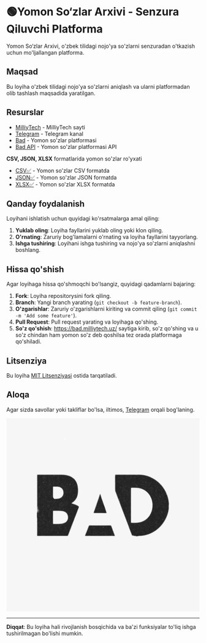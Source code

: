 # 🟢Yomon So‘zlar Arxivi - Senzura Qiluvchi Platforma

Yomon So‘zlar Arxivi, o'zbek tilidagi nojo'ya so'zlarni senzuradan o'tkazish uchun mo'ljallangan platforma.

## Maqsad
Bu loyiha o'zbek tilidagi nojo'ya so'zlarni aniqlash va ularni platformadan olib tashlash maqsadida yaratilgan.

## Resurslar
- [MilliyTech](https://milliytech.uz) - MilliyTech sayti
- [Telegram](https://t.me/jakhangir_blog) - Telegram kanal
- [Bad](https://bad.milliytech.uz) - Yomon so'zlar platformasi
- [Bad API](https://api.badwords.milliytech.uz/api/v1/badword/) - Yomon so'zlar platformasi API

**CSV, JSON, XLSX** formatlarida yomon so'zlar ro'yxati
- [CSV✅](resources/bad_words.csv) - Yomon so'zlar CSV formatda
- [JSON✅](resources/bad_words.json) - Yomon so'zlar JSON formatda
- [XLSX✅](resources/bad_words.xlsx) - Yomon so'zlar XLSX formatda


## Qanday foydalanish
Loyihani ishlatish uchun quyidagi ko'rsatmalarga amal qiling:

1. **Yuklab oling**: Loyiha fayllarini yuklab oling yoki klon qiling.
2. **O'rnating**: Zaruriy bog'lamalarni o'rnating va loyiha fayllarini tayyorlang.
3. **Ishga tushiring**: Loyihani ishga tushiring va nojo'ya so'zlarni aniqlashni boshlang.

## Hissa qo'shish
Agar loyihaga hissa qo'shmoqchi bo'lsangiz, quyidagi qadamlarni bajaring:

1. **Fork**: Loyiha repositorysini fork qiling.
2. **Branch**: Yangi branch yarating (`git checkout -b feature-branch`).
3. **O'zgarishlar**: Zaruriy o'zgarishlarni kiriting va commit qiling (`git commit -m 'Add some feature'`).
4. **Pull Request**: Pull request yarating va loyihaga qo'shing.
5. **So'z qo'shish**: https://bad.milliytech.uz/ saytiga kirib, so'z qo'shing va u so'z chindan ham yomon so'z deb qoshilsa tez orada platformaga qo'shiladi.

## Litsenziya
Bu loyiha [MIT Litsenziyasi](LICENSE) ostida tarqatiladi.

## Aloqa
Agar sizda savollar yoki takliflar bo'lsa, iltimos, [Telegram](https://t.me/ja_khan_gir) orqali bog'laning.

![image](assets/bad.webp)

---

**Diqqat**: Bu loyiha hali rivojlanish bosqichida va ba'zi funksiyalar to'liq ishga tushirilmagan bo'lishi mumkin.